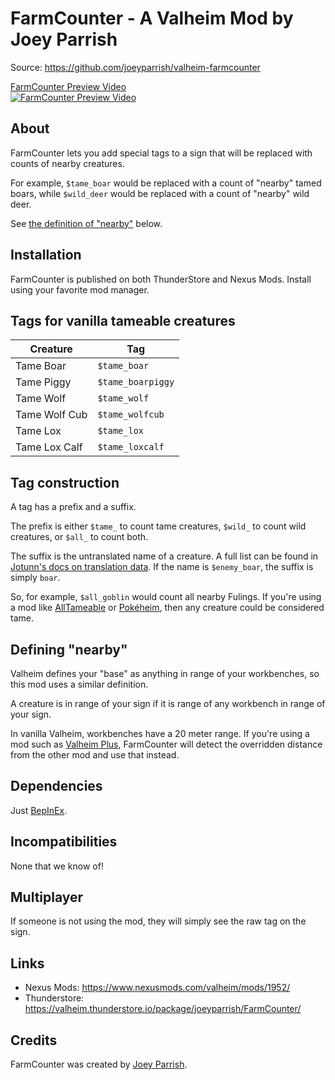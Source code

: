 # FarmCounter - A Valheim Mod by Joey Parrish

Source: https://github.com/joeyparrish/valheim-farmcounter

[FarmCounter Preview Video<br>
![FarmCounter Preview Video](https://img.youtube.com/vi/DPXoDrkEHrg/hq2.jpg)](
https://youtu.be/DPXoDrkEHrg "FarmCounter Preview Video")


## About

FarmCounter lets you add special tags to a sign that will be replaced with
counts of nearby creatures.

For example, `$tame_boar` would be replaced with a count of "nearby" tamed
boars, while `$wild_deer` would be replaced with a count of "nearby" wild deer.

See [the definition of "nearby"](#defining-nearby) below.


## Installation

FarmCounter is published on both ThunderStore and Nexus Mods.  Install using
your favorite mod manager.


## Tags for vanilla tameable creatures

| Creature      | Tag               |
| ------------- | ----------------- |
| Tame Boar     | `$tame_boar`      |
| Tame Piggy    | `$tame_boarpiggy` |
| Tame Wolf     | `$tame_wolf`      |
| Tame Wolf Cub | `$tame_wolfcub`   |
| Tame Lox      | `$tame_lox`       |
| Tame Lox Calf | `$tame_loxcalf`   |


## Tag construction

A tag has a prefix and a suffix.

The prefix is either `$tame_` to count tame creatures, `$wild_` to count wild
creatures, or `$all_` to count both.

The suffix is the untranslated name of a creature.  A full list can be found
in [Jotunn's docs on translation data](https://valheim-modding.github.io/Jotunn/data/localization/translations/English.html).
If the name is `$enemy_boar`, the suffix is simply `boar`.

So, for example, `$all_goblin` would count all nearby Fulings.  If you're using
a mod like [AllTameable](https://www.nexusmods.com/valheim/mods/478) or
[Pokéheim](https://github.com/joeyparrish/pokeheim#readme), then any creature
could be considered tame.


## Defining "nearby"

Valheim defines your "base" as anything in range of your workbenches, so this
mod uses a similar definition.

A creature is in range of your sign if it is range of any workbench in range of
your sign.

In vanilla Valheim, workbenches have a 20 meter range.  If you're using a mod
such as [Valheim Plus](https://github.com/valheimPlus/ValheimPlus), FarmCounter
will detect the overridden distance from the other mod and use that instead.


## Dependencies

Just [BepInEx](https://valheim.thunderstore.io/package/denikson/BepInExPack_Valheim/).


## Incompatibilities

None that we know of!


## Multiplayer

If someone is not using the mod, they will simply see the raw tag on the sign.


## Links

 - Nexus Mods: https://www.nexusmods.com/valheim/mods/1952/
 - Thunderstore: https://valheim.thunderstore.io/package/joeyparrish/FarmCounter/


## Credits

FarmCounter was created by [Joey Parrish](https://joeyparrish.github.io/).
